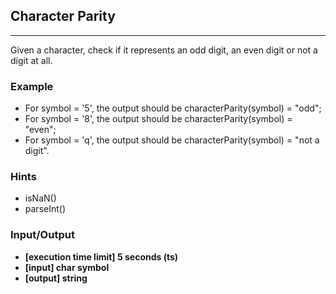 ## Character Parity
---
Given a character, check if it represents an odd digit, an even digit or not a digit at all.

### Example
-   For symbol = '5', the output should be
characterParity(symbol) = "odd";
-   For symbol = '8', the output should be
characterParity(symbol) = "even";
-   For symbol = 'q', the output should be
characterParity(symbol) = "not a digit".

### Hints
-   isNaN()
-   parseInt()

### Input/Output
-   **[execution time limit] 5 seconds (ts)**
-   **[input] char symbol**
-   **[output] string**